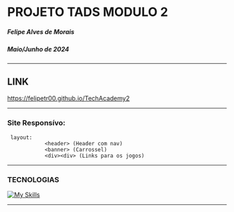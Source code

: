 # PROJETO TADS MODULO 2
##### Felipe Alves de Morais
##### Maio/Junho de  2024

---
## LINK
https://felipetr00.github.io/TechAcademy2

---

### Site Responsívo:
     layout:
                <header> (Header com nav)
                <banner> (Carrossel)
                <div><div> (Links para os jogos)
                
---
### TECNOLOGIAS

[![My Skills](https://skillicons.dev/icons?i=html,css,scss,js,php&theme=light)](https://skillicons.dev)

---